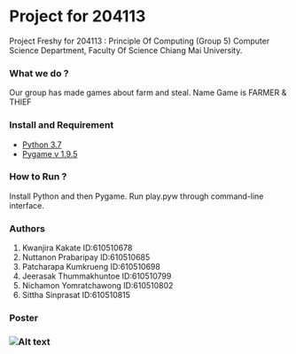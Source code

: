 # Project for 204113 #
 Project Freshy for 204113 : Principle Of Computing (Group 5)
 Computer Science Department, Faculty Of Science 
 Chiang Mai University.
### What we do ?
 Our group has made games about farm and steal. Name Game is FARMER & THIEF 
### Install and Requirement
 * [Python 3.7](https://www.python.org/) 
 * [Pygame v 1.9.5](https://www.pygame.org/download.shtml)
### How to Run ?
 Install Python and then Pygame. Run play.pyw through command-line interface.
### Authors
 1. Kwanjira Kakate ID:610510678
 2. Nuttanon Prabaripay ID:610510685
 3. Patcharapa Kumkrueng ID:610510698
 4. Jeerasak Thummakhuntoe ID:610510799
 5. Nichamon Yomratchawong ID:610510802
 6. Sittha Sinprasat ID:610510815
### Poster
### ![Alt text](https://i.postimg.cc/XvqsN0rw/58689401-678840299186037-1647299474764070912-n.png) ###
